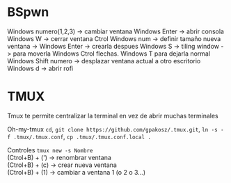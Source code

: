 # BSpwn

Windows numero(1,2,3) -> cambiar ventana 
Windows Enter -> abrir consola
Windows W -> cerrar ventana
Ctrol Windows num -> definir tamaño nueva ventana -> Windows Enter -> crearla despues
Windows S -> tiling window -> para moverla Windows Ctrol flechas. Windows T para dejarla normal
Windows Shift numero -> desplazar ventana actual a otro escritorio
Windows d -> abrir rofi

# TMUX

Tmux te permite centralizar la terminal en vez de abrir muchas terminales

Oh-my-tmux
```cd```,  ```git clone https://github.com/gpakosz/.tmux.git```, ```ln -s -f .tmux/.tmux.conf```, ```cp .tmux/.tmux.conf.local .```

Controles
```tmux new -s Nombre```  
(Ctrol+B) + (') -> renombrar ventana    
(Ctrol+B) + (c) -> crear nueva ventana    
(Ctrol+B) + (1) -> cambiar a ventana 1 (o 2 o 3...)  
